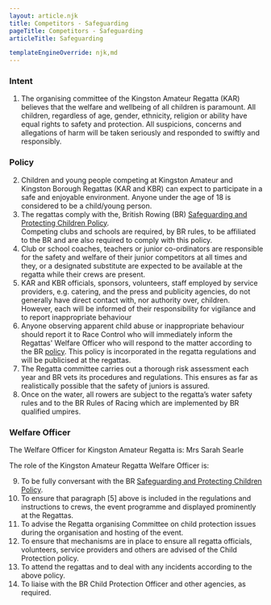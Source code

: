 ```yaml
---
layout: article.njk
title: Competitors - Safeguarding
pageTitle: Competitors - Safeguarding
articleTitle: Safeguarding

templateEngineOverride: njk,md
---
```

 
<h3>Intent</h3>
  <ol>
    <li>The organising committee of the Kingston Amateur Regatta (KAR) believes that the welfare and wellbeing of all children is paramount. All children, regardless of age, gender, ethnicity, religion or ability have equal rights to safety and protection. All suspicions, concerns and allegations of harm will be taken seriously and responded to swiftly and responsibly.</li>
  </ol>
<h3>Policy</h3>
  <ol start="2">
    <li> Children and young people competing at Kingston Amateur
         and Kingston Borough Regattas (KAR and KBR) can expect to participate in a safe and enjoyable environment. Anyone under the age of 18 is considered to be a child/young person.</li>
    <li>The regattas comply with the, British Rowing (BR) 
        <a href="https://www.britishrowing.org/sites/default/files/pages/22685/SPCG%20Policy%20Feb%202013.pdf">Safeguarding and Protecting Children Policy</a>.<br>
        Competing clubs and schools are required, by BR
        rules, to be affiliated to the BR and are also required
        to comply with this policy.</li>
    <li>Club
        or school coaches, teachers or junior co-ordinators
        are responsible for the safety and welfare of their
        junior competitors at all times and they, or a designated
        substitute are expected to be available at the regatta
        while their crews are present.</li>
    <li>KAR and KBR officials, sponsors, volunteers,
        staff employed by service providers, e.g. catering,
        and the press and publicity agencies, do not generally
        have direct contact with, nor authority over, children.&nbsp; However,
        each will be informed of their responsibility for
        vigilance and to report inappropriate behaviour</li>
    <li>Anyone observing apparent child abuse or inappropriate behaviour
        should report it to Race Control who will immediately
        inform the Regattas' Welfare Officer who will respond
        to the matter according to the BR <a href="https://www.britishrowing.org/sites/default/files/pages/22685/SPCG%20Policy%20Feb%202013.pdf">policy</a>. This policy is incorporated in the regatta regulations and will be publicised at the
        regattas.</li>
    <li>The Regatta committee carries out a thorough risk assessment 
			  each year and BR vets its procedures and regulations.
        This ensures as far as realistically possible that
        the safety of juniors is assured.</li>
    <li>Once on the water, all rowers are subject to the regatta&rsquo;s
        water safety rules and to the BR Rules of Racing
        which are implemented by BR qualified umpires.</li>
  </ol>
<h3>Welfare Officer </h3>
  <p align="justify">The Welfare Officer for Kingston Amateur Regatta is: 
		Mrs Sarah Searle</p>
  <p align="justify">The role of the Kingston Amateur Regatta Welfare Officer is:</p>
  <ol start="9">
    <li>To be fully conversant with the BR <a href="https://www.britishrowing.org/sites/default/files/pages/22685/SPCG%20Policy%20Feb%202013.pdf">Safeguarding and Protecting 
			Children Policy</a>.</li>
    <li>To ensure that paragraph [5] above is included
      in the regulations and instructions to crews, the
      event programme and displayed prominently at the
      Regattas.</li>
    <li>To advise the Regatta organising Committee on child
      protection issues during the organisation and hosting
      of the event.</li>
    <li>To ensure that mechanisms are in place to ensure
      all regatta officials, volunteers, service providers
      and others are advised of the Child Protection policy.</li>
    <li>To attend the regattas and to deal with any incidents
      according to the above policy. </li>
    <li>To liaise with the BR Child Protection Officer
      and other agencies, as required.</li>
  </ol>